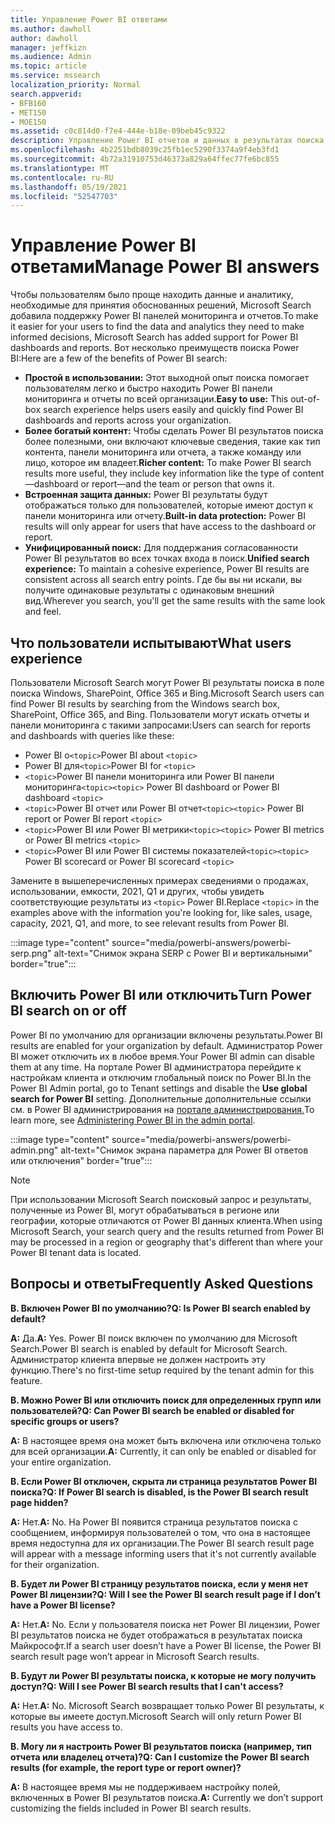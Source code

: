 ```yaml
---
title: Управление Power BI ответами
ms.author: dawholl
author: dawholl
manager: jeffkizn
ms.audience: Admin
ms.topic: article
ms.service: mssearch
localization_priority: Normal
search.appverid:
- BFB160
- MET150
- MOE150
ms.assetid: c0c814d0-f7e4-444e-b18e-09beb45c9322
description: Управление Power BI отчетов и данных в результатах поиска
ms.openlocfilehash: 4b2251bdb8039c25fb1ec5290f3374a9f4eb3fd1
ms.sourcegitcommit: 4b72a31910753d46373a829a64ffec77fe6bc855
ms.translationtype: MT
ms.contentlocale: ru-RU
ms.lasthandoff: 05/19/2021
ms.locfileid: "52547703"
---
```

# <a name="manage-power-bi-answers"></a><span data-ttu-id="582d9-103">Управление Power BI ответами</span><span class="sxs-lookup"><span data-stu-id="582d9-103">Manage Power BI answers</span></span>

<span data-ttu-id="582d9-104">Чтобы пользователям было проще находить данные и аналитику, необходимые для принятия обоснованных решений, Microsoft Search добавила поддержку Power BI панелей мониторинга и отчетов.</span><span class="sxs-lookup"><span data-stu-id="582d9-104">To make it easier for your users to find the data and analytics they need to make informed decisions, Microsoft Search has added support for Power BI dashboards and reports.</span></span> <span data-ttu-id="582d9-105">Вот несколько преимуществ поиска Power BI:</span><span class="sxs-lookup"><span data-stu-id="582d9-105">Here are a few of the benefits of Power BI search:</span></span>

* <span data-ttu-id="582d9-106">**Простой в использовании:** Этот выходной опыт поиска помогает пользователям легко и быстро находить Power BI панели мониторинга и отчеты по всей организации.</span><span class="sxs-lookup"><span data-stu-id="582d9-106">**Easy to use:** This out-of-box search experience helps users easily and quickly find Power BI dashboards and reports across your organization.</span></span>
* <span data-ttu-id="582d9-107">**Более богатый контент:** Чтобы сделать Power BI результатов поиска более полезными, они включают ключевые сведения, такие как тип контента, панели мониторинга или отчета, а также команду или лицо, которое им владеет.</span><span class="sxs-lookup"><span data-stu-id="582d9-107">**Richer content:** To make Power BI search results more useful, they include key information like the type of content—dashboard or report—and the team or person that owns it.</span></span>
* <span data-ttu-id="582d9-108">**Встроенная защита данных:** Power BI результаты будут отображаться только для пользователей, которые имеют доступ к панели мониторинга или отчету.</span><span class="sxs-lookup"><span data-stu-id="582d9-108">**Built-in data protection:** Power BI results will only appear for users that have access to the dashboard or report.</span></span>
* <span data-ttu-id="582d9-109">**Унифицированный поиск:** Для поддержания согласованности Power BI результатов во всех точках входа в поиск.</span><span class="sxs-lookup"><span data-stu-id="582d9-109">**Unified search experience:** To maintain a cohesive experience, Power BI results are consistent across all search entry points.</span></span> <span data-ttu-id="582d9-110">Где бы вы ни искали, вы получите одинаковые результаты с одинаковым внешний вид.</span><span class="sxs-lookup"><span data-stu-id="582d9-110">Wherever you search, you'll get the same results with the same look and feel.</span></span>

## <a name="what-users-experience"></a><span data-ttu-id="582d9-111">Что пользователи испытывают</span><span class="sxs-lookup"><span data-stu-id="582d9-111">What users experience</span></span>

<span data-ttu-id="582d9-112">Пользователи Microsoft Search могут Power BI результаты поиска в поле поиска Windows, SharePoint, Office 365 и Bing.</span><span class="sxs-lookup"><span data-stu-id="582d9-112">Microsoft Search users can find Power BI results by searching from the Windows search box, SharePoint, Office 365, and Bing.</span></span> <span data-ttu-id="582d9-113">Пользователи могут искать отчеты и панели мониторинга с такими запросами:</span><span class="sxs-lookup"><span data-stu-id="582d9-113">Users can search for reports and dashboards with queries like these:</span></span>

* <span data-ttu-id="582d9-114">Power BI о`<topic>`</span><span class="sxs-lookup"><span data-stu-id="582d9-114">Power BI about `<topic>`</span></span>
* <span data-ttu-id="582d9-115">Power BI для`<topic>`</span><span class="sxs-lookup"><span data-stu-id="582d9-115">Power BI for `<topic>`</span></span>
* <span data-ttu-id="582d9-116">`<topic>`Power BI панели мониторинга или Power BI панели мониторинга`<topic>`</span><span class="sxs-lookup"><span data-stu-id="582d9-116">`<topic>` Power BI dashboard or Power BI dashboard `<topic>`</span></span>
* <span data-ttu-id="582d9-117">`<topic>`Power BI отчет или Power BI отчет`<topic>`</span><span class="sxs-lookup"><span data-stu-id="582d9-117">`<topic>` Power BI report or Power BI report `<topic>`</span></span>
* <span data-ttu-id="582d9-118">`<topic>`Power BI или Power BI метрики`<topic>`</span><span class="sxs-lookup"><span data-stu-id="582d9-118">`<topic>` Power BI metrics or Power BI metrics `<topic>`</span></span>
* <span data-ttu-id="582d9-119">`<topic>`Power BI или Power BI системы показателей`<topic>`</span><span class="sxs-lookup"><span data-stu-id="582d9-119">`<topic>` Power BI scorecard or Power BI scorecard `<topic>`</span></span>

<span data-ttu-id="582d9-120">Замените в вышеперечисленных примерах сведениями о продажах, использовании, емкости, 2021, Q1 и других, чтобы увидеть соответствующие результаты из `<topic>` Power BI.</span><span class="sxs-lookup"><span data-stu-id="582d9-120">Replace `<topic>` in the examples above with the information you're looking for, like sales, usage, capacity, 2021, Q1, and more, to see relevant results from Power BI.</span></span>

:::image type="content" source="media/powerbi-answers/powerbi-serp.png" alt-text="Снимок экрана SERP с Power BI и вертикальными" border="true":::

## <a name="turn-power-bi-search-on-or-off"></a><span data-ttu-id="582d9-122">Включить Power BI или отключить</span><span class="sxs-lookup"><span data-stu-id="582d9-122">Turn Power BI search on or off</span></span>

<span data-ttu-id="582d9-123">Power BI по умолчанию для организации включены результаты.</span><span class="sxs-lookup"><span data-stu-id="582d9-123">Power BI results are enabled for your organization by default.</span></span> <span data-ttu-id="582d9-124">Администратор Power BI может отключить их в любое время.</span><span class="sxs-lookup"><span data-stu-id="582d9-124">Your Power BI admin can disable them at any time.</span></span> <span data-ttu-id="582d9-125">На портале Power BI администратора перейдите к настройкам  клиента и отключим глобальный поиск по Power BI.</span><span class="sxs-lookup"><span data-stu-id="582d9-125">In the Power BI Admin portal, go to Tenant settings and disable the **Use global search for Power BI** setting.</span></span> <span data-ttu-id="582d9-126">Дополнительные дополнительные ссылки см. в Power BI администрирования на [портале администрирования.](/power-bi/admin/service-admin-portal#use-global-search-for-power-bi-preview)</span><span class="sxs-lookup"><span data-stu-id="582d9-126">To learn more, see [Administering Power BI in the admin portal](/power-bi/admin/service-admin-portal#use-global-search-for-power-bi-preview).</span></span>

:::image type="content" source="media/powerbi-answers/powerbi-admin.png" alt-text="Снимок экрана параметра для Power BI ответов или отключения" border="true":::

> [!NOTE]
> <span data-ttu-id="582d9-128">При использовании Microsoft Search поисковый запрос и результаты, полученные из Power BI, могут обрабатываться в регионе или географии, которые отличаются от Power BI данных клиента.</span><span class="sxs-lookup"><span data-stu-id="582d9-128">When using Microsoft Search, your search query and the results returned from Power BI may be processed in a region or geography that's different than where your Power BI tenant data is located.</span></span>

## <a name="frequently-asked-questions"></a><span data-ttu-id="582d9-129">Вопросы и ответы</span><span class="sxs-lookup"><span data-stu-id="582d9-129">Frequently Asked Questions</span></span>

<span data-ttu-id="582d9-130">**В. Включен Power BI по умолчанию?**</span><span class="sxs-lookup"><span data-stu-id="582d9-130">**Q: Is Power BI search enabled by default?**</span></span>

<span data-ttu-id="582d9-131">**A:** Да.</span><span class="sxs-lookup"><span data-stu-id="582d9-131">**A:** Yes.</span></span> <span data-ttu-id="582d9-132">Power BI поиск включен по умолчанию для Microsoft Search.</span><span class="sxs-lookup"><span data-stu-id="582d9-132">Power BI search is enabled by default for Microsoft Search.</span></span> <span data-ttu-id="582d9-133">Администратор клиента впервые не должен настроить эту функцию.</span><span class="sxs-lookup"><span data-stu-id="582d9-133">There's no first-time setup required by the tenant admin for this feature.</span></span>

<span data-ttu-id="582d9-134">**В. Можно Power BI или отключить поиск для определенных групп или пользователей?**</span><span class="sxs-lookup"><span data-stu-id="582d9-134">**Q: Can Power BI search be enabled or disabled for specific groups or users?**</span></span>

<span data-ttu-id="582d9-135">**A:** В настоящее время она может быть включена или отключена только для всей организации.</span><span class="sxs-lookup"><span data-stu-id="582d9-135">**A:** Currently, it can only be enabled or disabled for your entire organization.</span></span>

<span data-ttu-id="582d9-136">**В. Если Power BI отключен, скрыта ли страница результатов Power BI поиска?**</span><span class="sxs-lookup"><span data-stu-id="582d9-136">**Q: If Power BI search is disabled, is the Power BI search result page hidden?**</span></span>

<span data-ttu-id="582d9-137">**A:** Нет.</span><span class="sxs-lookup"><span data-stu-id="582d9-137">**A:** No.</span></span> <span data-ttu-id="582d9-138">На Power BI появится страница результатов поиска с сообщением, информируя пользователей о том, что она в настоящее время недоступна для их организации.</span><span class="sxs-lookup"><span data-stu-id="582d9-138">The Power BI search result page will appear with a message informing users that it's not currently available for their organization.</span></span>

<span data-ttu-id="582d9-139">**В. Будет ли Power BI страницу результатов поиска, если у меня нет Power BI лицензии?**</span><span class="sxs-lookup"><span data-stu-id="582d9-139">**Q: Will I see the Power BI search result page if I don’t have a Power BI license?**</span></span>

<span data-ttu-id="582d9-140">**A:** Нет.</span><span class="sxs-lookup"><span data-stu-id="582d9-140">**A:** No.</span></span> <span data-ttu-id="582d9-141">Если у пользователя поиска нет Power BI лицензии, Power BI результатов поиска не будет отображаться в результатах поиска Майкрософт.</span><span class="sxs-lookup"><span data-stu-id="582d9-141">If a search user doesn’t have a Power BI license, the Power BI search result page won’t appear in Microsoft Search results.</span></span>

<span data-ttu-id="582d9-142">**В. Будут ли Power BI результаты поиска, к которые не могу получить доступ?**</span><span class="sxs-lookup"><span data-stu-id="582d9-142">**Q: Will I see Power BI search results that I can't access?**</span></span>

<span data-ttu-id="582d9-143">**A:** Нет.</span><span class="sxs-lookup"><span data-stu-id="582d9-143">**A:** No.</span></span> <span data-ttu-id="582d9-144">Microsoft Search возвращает только Power BI результаты, к которые вы имеете доступ.</span><span class="sxs-lookup"><span data-stu-id="582d9-144">Microsoft Search will only return Power BI results you have access to.</span></span>

<span data-ttu-id="582d9-145">**В. Могу ли я настроить Power BI результатов поиска (например, тип отчета или владелец отчета)?**</span><span class="sxs-lookup"><span data-stu-id="582d9-145">**Q: Can I customize the Power BI search results (for example, the report type or report owner)?**</span></span>

<span data-ttu-id="582d9-146">**A:** В настоящее время мы не поддерживаем настройку полей, включенных в Power BI результатов поиска.</span><span class="sxs-lookup"><span data-stu-id="582d9-146">**A:** Currently we don’t support customizing the fields included in Power BI search results.</span></span>